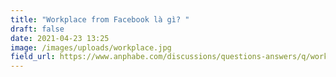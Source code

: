 ```yaml
---
title: "Workplace from Facebook là gì? "
draft: false
date: 2021-04-23 13:25
image: /images/uploads/workplace.jpg
field_url: https://www.anphabe.com/discussions/questions-answers/q/workplace-facebook-la-gi/33819/answer
---
```

